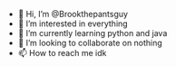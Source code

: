 - 👋 Hi, I’m @Brookthepantsguy
- 👀 I’m interested in everything
- 🌱 I’m currently learning python and java
- 💞️ I’m looking to collaborate on nothing
- 📫 How to reach me idk 

<!---
Brookthepantsguy/Brookthepantsguy is a ✨ special ✨ repository because its `README.md` (this file) appears on your GitHub profile.
You can click the Preview link to take a look at your changes.
--->
